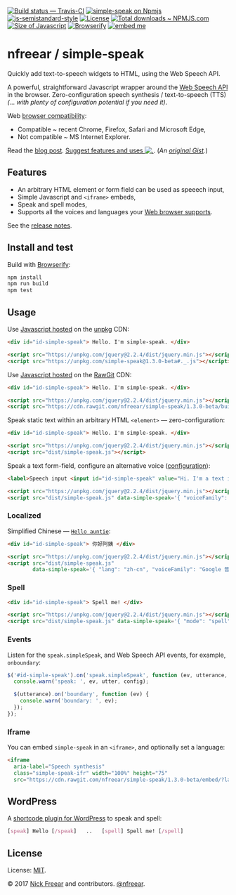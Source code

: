 
[![Build status — Travis-CI][travis-icon]][travis]
[![simple-speak on Npmjs][npm-icon]][npm]
[![js-semistandard-style][semi-icon]][semi]
[![License][license-icon]][mit]
[![Total downloads ~ NPMJS.com][downl-icon]][npm]
[![Size of Javascript][size-icon]][build]
[![Browserify][built-icon]][gh]
[![embed me][embed-icon]][embed]

# nfreear / simple-speak

Quickly add text-to-speech widgets to HTML, using the Web Speech API.

A powerful, straightforward Javascript wrapper around the [Web Speech API][w3c] in the browser.
Zero-configuration speech synthesis / text-to-speech (TTS)
_(... with plenty of configuration potential if you need it)_.

Web [browser compatibility][caniuse]:

* Compatible ~ recent Chrome, Firefox, Safari and Microsoft Edge,
* Not compatible ~ MS Internet Explorer.

Read the [blog post][]. [Suggest features and uses ![.][wish-icon]][wish]. (_An [original Gist][gist]._)

## Features

* An arbitrary HTML element or form field can be used as speeech input,
* Simple Javascript and `<iframe>` embeds,
* Speak and spell modes,
* Supports all the voices and languages your [Web browser supports][compat].

See the [release notes][rel].

## Install and test

Build with [Browserify][]:

```sh
npm install
npm run build
npm test
```

## Usage

Use [Javascript hosted][rel] on the [unpkg][] CDN:

```html
<div id="id-simple-speak"> Hello. I'm simple-speak. </div>

<script src="https://unpkg.com/jquery@2.2.4/dist/jquery.min.js"></script>
<script src="https://unpkg.com/simple-speak@1.3.0-beta#._.js"></script>
```

Use [Javascript hosted][rel] on the [RawGit][] CDN:

```html
<div id="id-simple-speak"> Hello. I'm simple-speak. </div>

<script src="https://unpkg.com/jquery@2.2.4/dist/jquery.min.js"></script>
<script src="https://cdn.rawgit.com/nfreear/simple-speak/1.3.0-beta/build/simple-speak.js"></script>
```

Speak static text within an arbitrary HTML `<element>` — zero-configuration:

```html
<div id="id-simple-speak"> Hello. I'm simple-speak. </div>

<script src="https://unpkg.com/jquery@2.2.4/dist/jquery.min.js"></script>
<script src="dist/simple-speak.js"></script>
```

Speak a text form-field, configure an alternative voice ([configuration][cfg]):

```html
<label>Speech input <input id="id-simple-speak" value="Hi. I'm a text input box!"></label>

<script src="https://unpkg.com/jquery@2.2.4/dist/jquery.min.js"></script>
<script src="dist/simple-speak.js" data-simple-speak='{ "voiceFamily": "Vicki" }'></script>
```

### Localized

Simplified Chinese — [`Hello auntie`][zh-cn]:

```html
<div id="id-simple-speak"> 你好阿姨 </div>

<script src="https://unpkg.com/jquery@2.2.4/dist/jquery.min.js"></script>
<script src="dist/simple-speak.js"
        data-simple-speak='{ "lang": "zh-cn", "voiceFamily": "Google 普通话（中国大陆）" }'></script>
```

### Spell

```html
<div id="id-simple-speak"> Spell me! </div>

<script src="https://unpkg.com/jquery@2.2.4/dist/jquery.min.js"></script>
<script src="dist/simple-speak.js" data-simple-speak='{ "mode": "spell" }'></script>
```

### Events

Listen for the `speak.simpleSpeak`, and Web Speech API events, for example, `onboundary`:

```js
$('#id-simple-speak').on('speak.simpleSpeak', function (ev, utterance, config) {
  console.warn('speak: ', ev, utter, config);

  $(utterance).on('boundary', function (ev) {
    console.warn('boundary: ', ev);
  });
});
```

### Iframe

You can embed `simple-speak` in an `<iframe>`, and optionally set a language:

```html
<iframe
  aria-label="Speech synthesis"
  class="simple-speak-ifr" width="100%" height="75"
  src="https://cdn.rawgit.com/nfreear/simple-speak/1.3.0-beta/embed/?lang=fr;q=Bonjour"></iframe>
```

## WordPress

A [shortcode plugin for WordPress][wp] to speak and spell:

```css
[speak] Hello [/speak]   ..   [spell] Spell me! [/spell]
```

## License

License: [MIT][].

© 2017 [Nick Freear][blog] and contributors. [@nfreear][].


[blog post]: http://nick.freear.org.uk/2017/06/13/simple-speak.html
  "'Simple-speak, voiceFamily', 13 June 2017"
[gh]: https://github.com/nfreear/simple-speak
[build]: https://github.com/nfreear/simple-speak/blob/master/dist/simple-speak.js
[rel]: https://github.com/nfreear/simple-speak/releases "A tagged release/ version"
[wish]: https://github.com/nfreear/simple-speak/issues/2#!-wishlist "Wishlist for simple-speak"
[wish-icon]: https://img.shields.io/badge/contribute-wishlist-orange.svg
[cfg]: https://github.com/nfreear/simple-speak/blob/master/src/configure.js#L14-L46
  "Configuration options & defaults."
[@nfreear]: https://twitter.com/nfreear "Twitter: @nfreear"
[blog]: http://nick.freear.org.uk "Nick Freear's blog"
[moz]: https://developer.mozilla.org/en-US/docs/Web/API/SpeechSynthesis
[w3c]: https://dvcs.w3.org/hg/speech-api/raw-file/tip/webspeechapi.html
  "Web Speech API Specification (W3C). Editor's Draft: 6 June 2014."
[gist]: https://gist.github.com/nfreear/3e6255fe4283353e8aa2f62094ae91c9 "Gist: simple-speak.proto.js"
[gist-v]: https://gist.github.com/nfreear/4de02b347d61cb3650b89e11162d7d6a "Gist: get-voices.js.html"
[wp]: https://gist.github.com/nfreear/6e53e8458ea5a582288f734c5277eb5d#!-WordPress
  "WordPress shortcode plugin ~ Gist (PHP)"
[Browserify]: https://github.com/substack/browserify-handbook#introduction
[RawGit]: https://rawgit.com/
  "RawGit serves Git files with the correct mime-type; a content delivery network (CDN)"
[unpkg]: https://unpkg.com/ "unpkg is a fast content delivery network for everything on npm"
[MIT]: https://nfreear.mit-license.org/2017#!-simple-speak "MIT License"
[caniuse]: https://caniuse.com/#feat=speech-synthesis "Check browser compatibility (caniuse)"
[travis]: https://travis-ci.org/nfreear/simple-speak
[travis-icon]: https://api.travis-ci.org/nfreear/simple-speak.svg
  "Build status – Travis-CI (NPM/eslint)"
[semi]: https://github.com/Flet/semistandard
[semi-icon]: https://img.shields.io/badge/code_style-semistandard-brightgreen.svg?style_x=flat-square
  "Javascript coding style — 'semistandard'"
[npm]: https://npmjs.com/package/simple-speak
[npm-icon]: https://img.shields.io/npm/v/simple-speak.svg "Latest version ~ on NPM"
[license-icon]: https://img.shields.io/npm/l/simple-speak.svg
[downl-icon]: https://img.shields.io/npm/dt/simple-speak.svg "Count of total downloads ~NPM"
[gh-down-ic]: https://img.shields.io/github/downloads/nfreear/simple-speak/total.svg?maxAge=2592000 "0 tot"
[size-icon]: https://img.shields.io/github/size/nfreear/simple-speak/dist/simple-speak.js.svg
  "Size of built Javascript, kilo-bytes (kB) ~ on GitHub"
[built-icon]: https://img.shields.io/badge/built_with-browserify-blue.svg
  "Built with Browserify"
[zh-cn]: https://translate.google.com/?source=osdd#auto/zh-CN/Hello%20auntie
  "'Hello auntie' in Simplified Chinese, Google Translate."
[embed]: https://cdn.rawgit.com/nfreear/simple-speak/1.3.0-beta/embed/?lang=en;q=Hello%20world!
[embed-icon]: https://img.shields.io/badge/embed-me_%E2%99%A5-ff69b4.svg "Please embed me ;) ♥"

[compat]: https://docs.google.com/spreadsheets/d/1i3Czp0nGnI-a5gSJbLv3RLLoK0JWZBvr0L4XVna8OZU/#gid=0
  "Browser compatibility tests; count of available voices (Google Docs)"
[stats-wp]: https://en.wikipedia.org/wiki/Usage_share_of_web_browsers#Summary_tables
[stats-3c]: https://www.w3counter.com/globalstats.php#!-April-2017
[trend-3c]: https://www.w3counter.com/trends

[End]: //
